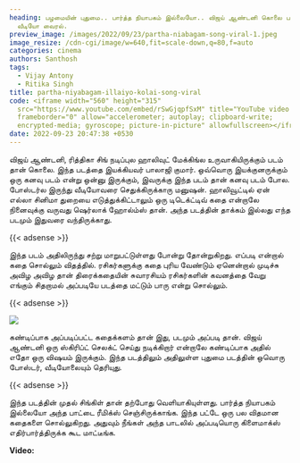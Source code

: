 ```yaml
---
heading: பழமையின் புதுமை.. பார்த்த நியாபகம் இல்லையோ.. விஜய் ஆண்டனி கொலை படத்தின்
  வீடியோ வைரல்.
preview_image: /images/2022/09/23/partha-niabagam-song-viral-1.jpeg
image_resize: /cdn-cgi/image/w=640,fit=scale-down,q=80,f=auto
categories: cinema
authors: Santhosh
tags:
  - Vijay Antony
  - Ritika Singh
title: partha-niyabagam-illaiyo-kolai-song-viral
code: <iframe width="560" height="315"
  src="https://www.youtube.com/embed/rSwGjqpfSxM" title="YouTube video player"
  frameborder="0" allow="accelerometer; autoplay; clipboard-write;
  encrypted-media; gyroscope; picture-in-picture" allowfullscreen></iframe>
date: 2022-09-23 20:47:38 +0530
---
```



விஜய் ஆண்டனி, ரித்திகா சிங் நடிப்புல ஹாலிவுட் மேக்கிங்ல உருவாகியிருக்கும் படம் தான் கொலை. இந்த படத்தை இயக்கியவர் பாலாஜி குமார். ஒவ்வொரு இயக்குனருக்கும் ஒரு கனவு படம் என்று ஒன்னு இருக்கும், இவருக்கு இந்த படம் தான் கனவு படம் போல. போஸ்டர்ல இருந்து வீடியோவரை செதுக்கிருக்காரு மனுஷன். ஹாலிவூட்டில் ஏன் எல்லா சினிமா துறையை எடுத்துக்கிட்டாலும் ஒரு டிடெக்ட்டிவ் கதை என்றாலே நினைவுக்கு வருவது ஷெர்லாக் ஹோல்ம்ஸ் தான். அந்த படத்தின் தாக்கம் இல்லது எந்த படமும் இதுவரை வந்திருக்காது.

{{< adsense >}}

இந்த படம் அதிலிருந்து சற்று மாறுபட்டுள்ளது போன்று தோன்றுகிறது. எப்படி என்றால் கதை சொல்லும் விதத்தில். ரசிகர்களுக்கு கதை புரிய வேண்டும் ஏனென்றால் முடிச்சு அவிழ அவிழ தான் திரைக்கதையின் சுவாரசியம் ரசிகர்களின் கவனத்தை வேறு எங்கும் சிதறாமல் அப்படியே படத்தை மட்டும் பாரு என்று சொல்லும்.

{{< adsense >}}

![](/images/2022/09/23/partha-niabagam-song-viral.jpeg)

கண்டிப்பாக அப்படிப்பட்ட கதைக்களம் தான் இது, படமும் அப்படி தான். விஜய் ஆண்டனி ஒரு ஸ்கிரிப்ட் செலக்ட் செய்து நடிக்கிறார் என்றாலே கண்டிப்பாக அதில் எதோ ஒரு விஷயம் இருக்கும். இந்த படத்திலும் அதிலுள்ள புதுமை படத்தின் ஒவொரு போஸ்டர், வீடியோலையும் தெரியுது.

{{< adsense >}}

இந்த படத்தின் முதல் சிங்கிள் தான் தற்போது வெளியாகியுள்ளது. பார்த்த நியாபகம் இல்லையோ அந்த பாட்டை ரீமிக்ஸ் செஞ்சிருக்காங்க. இந்த பட்டே ஒரு பல விதமான கதைகளை சொல்லுகிறது. அதுவும் நீங்கள் அந்த பாடலில் அப்படியொரு கிளைமாக்ஸ் எதிர்பார்த்திருக்க கூட மாட்டீங்க.

**V﻿ideo:**